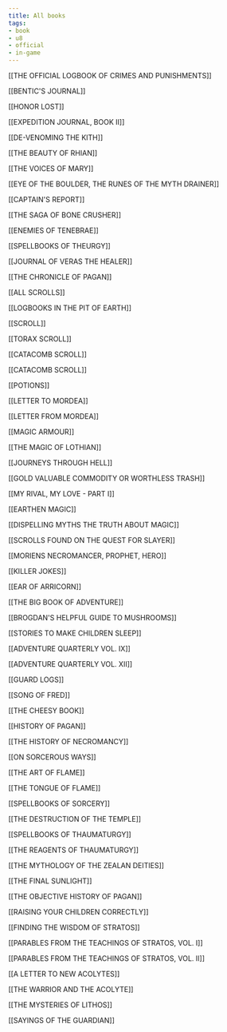 ```yaml
---
title: All books
tags:
- book
- u8
- official
- in-game
---
```


[[THE OFFICIAL LOGBOOK OF CRIMES AND PUNISHMENTS]]
  
  
[[BENTIC'S JOURNAL]]
  
  
[[HONOR LOST]]
  
  
[[EXPEDITION JOURNAL, BOOK II]]
  
  
[[DE-VENOMING THE KITH]]
  
  
[[THE BEAUTY OF RHIAN]]
  
  
[[THE VOICES OF MARY]]  
  
  
[[EYE OF THE BOULDER, THE RUNES OF THE MYTH DRAINER]] 
  
  
[[CAPTAIN'S REPORT]]
  
  
[[THE SAGA OF BONE CRUSHER]]
  
  
[[ENEMIES OF TENEBRAE]]  
  
  
[[SPELLBOOKS OF THEURGY]] 
  
  
[[JOURNAL OF VERAS THE HEALER]]  
  
  
[[THE CHRONICLE OF PAGAN]]  
  
  
[[ALL SCROLLS]]  
  
  
[[LOGBOOKS IN THE PIT OF EARTH]]
  
  
[[SCROLL]]
  
  
[[TORAX SCROLL]]
  
  
[[CATACOMB SCROLL]]  
  
  
[[CATACOMB SCROLL]]
  
  
[[POTIONS]]  
  
  
[[LETTER TO MORDEA]] 
  
  
[[LETTER FROM MORDEA]] 
  
  
[[MAGIC ARMOUR]]
  
  
[[THE MAGIC OF LOTHIAN]]
  
  
[[JOURNEYS THROUGH HELL]]
  
  
[[GOLD VALUABLE COMMODITY OR WORTHLESS TRASH]]
  
  
[[MY RIVAL, MY LOVE - PART I]]  
  
  
[[EARTHEN MAGIC]]  
  
  
[[DISPELLING MYTHS THE TRUTH ABOUT MAGIC]]  
  
  
[[SCROLLS FOUND ON THE QUEST FOR SLAYER]] 
  
  
[[MORIENS NECROMANCER, PROPHET, HERO]]  
  
  
[[KILLER JOKES]]
  
  
[[EAR OF ARRICORN]] 
  
  
[[THE BIG BOOK OF ADVENTURE]]
  
  
[[BROGDAN'S HELPFUL GUIDE TO MUSHROOMS]]  
  
  
[[STORIES TO MAKE CHILDREN SLEEP]] 
  
  
[[ADVENTURE QUARTERLY VOL. IX]] 
  
  
[[ADVENTURE QUARTERLY VOL. XII]]  
  
  
[[GUARD LOGS]]  
  
  
[[SONG OF FRED]] 
  
  
[[THE CHEESY BOOK]]
  
  
[[HISTORY OF PAGAN]] 
  
  
[[THE HISTORY OF NECROMANCY]]  
  
  
[[ON SORCEROUS WAYS]]  
  
  
[[THE ART OF FLAME]] 
  
  
[[THE TONGUE OF FLAME]]
  
  
[[SPELLBOOKS OF SORCERY]]  
  
  
[[THE DESTRUCTION OF THE TEMPLE]]  
  
  
[[SPELLBOOKS OF THAUMATURGY]]  
  
  
[[THE REAGENTS OF THAUMATURGY]] 
  
  
[[THE MYTHOLOGY OF THE ZEALAN DEITIES]]  
  
  
[[THE FINAL SUNLIGHT]]  
  
  
[[THE OBJECTIVE HISTORY OF PAGAN]]  
  
  
[[RAISING YOUR CHILDREN CORRECTLY]]  
  
  
[[FINDING THE WISDOM OF STRATOS]] 
  
  
[[PARABLES FROM THE TEACHINGS OF STRATOS, VOL. I]]
  
  
[[PARABLES FROM THE TEACHINGS OF STRATOS, VOL. II]]  
  
  
[[A LETTER TO NEW ACOLYTES]] 
  
  
[[THE WARRIOR AND THE ACOLYTE]] 
  
  
[[THE MYSTERIES OF LITHOS]] 
  
  
[[SAYINGS OF THE GUARDIAN]]